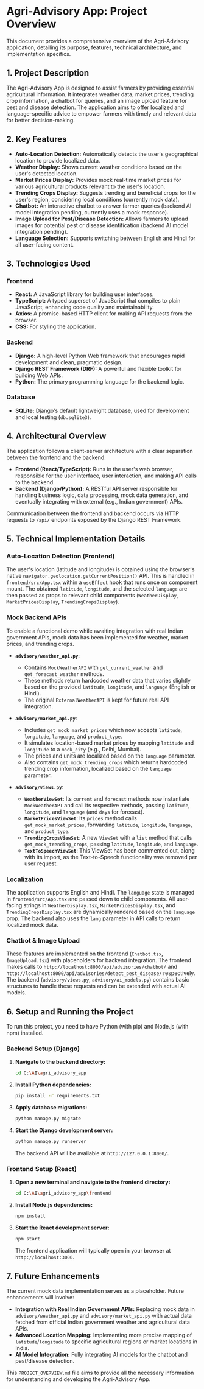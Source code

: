 # Agri-Advisory App: Project Overview

This document provides a comprehensive overview of the Agri-Advisory application, detailing its purpose, features, technical architecture, and implementation specifics.

## 1. Project Description

The Agri-Advisory App is designed to assist farmers by providing essential agricultural information. It integrates weather data, market prices, trending crop information, a chatbot for queries, and an image upload feature for pest and disease detection. The application aims to offer localized and language-specific advice to empower farmers with timely and relevant data for better decision-making.

## 2. Key Features

*   **Auto-Location Detection:** Automatically detects the user's geographical location to provide localized data.
*   **Weather Display:** Shows current weather conditions based on the user's detected location.
*   **Market Prices Display:** Provides mock real-time market prices for various agricultural products relevant to the user's location.
*   **Trending Crops Display:** Suggests trending and beneficial crops for the user's region, considering local conditions (currently mock data).
*   **Chatbot:** An interactive chatbot to answer farmer queries (backend AI model integration pending, currently uses a mock response).
*   **Image Upload for Pest/Disease Detection:** Allows farmers to upload images for potential pest or disease identification (backend AI model integration pending).
*   **Language Selection:** Supports switching between English and Hindi for all user-facing content.

## 3. Technologies Used

### Frontend
*   **React:** A JavaScript library for building user interfaces.
*   **TypeScript:** A typed superset of JavaScript that compiles to plain JavaScript, enhancing code quality and maintainability.
*   **Axios:** A promise-based HTTP client for making API requests from the browser.
*   **CSS:** For styling the application.

### Backend
*   **Django:** A high-level Python Web framework that encourages rapid development and clean, pragmatic design.
*   **Django REST Framework (DRF):** A powerful and flexible toolkit for building Web APIs.
*   **Python:** The primary programming language for the backend logic.

### Database
*   **SQLite:** Django's default lightweight database, used for development and local testing (`db.sqlite3`).

## 4. Architectural Overview

The application follows a client-server architecture with a clear separation between the frontend and the backend:

*   **Frontend (React/TypeScript):** Runs in the user's web browser, responsible for the user interface, user interaction, and making API calls to the backend.
*   **Backend (Django/Python):** A RESTful API server responsible for handling business logic, data processing, mock data generation, and eventually integrating with external (e.g., Indian government) APIs.

Communication between the frontend and backend occurs via HTTP requests to `/api/` endpoints exposed by the Django REST Framework.

## 5. Technical Implementation Details

### Auto-Location Detection (Frontend)
The user's location (latitude and longitude) is obtained using the browser's native `navigator.geolocation.getCurrentPosition()` API. This is handled in `frontend/src/App.tsx` within a `useEffect` hook that runs once on component mount. The obtained `latitude`, `longitude`, and the selected `language` are then passed as props to relevant child components (`WeatherDisplay`, `MarketPricesDisplay`, `TrendingCropsDisplay`).

### Mock Backend APIs
To enable a functional demo while awaiting integration with real Indian government APIs, mock data has been implemented for weather, market prices, and trending crops.

*   **`advisory/weather_api.py`**:
    *   Contains `MockWeatherAPI` with `get_current_weather` and `get_forecast_weather` methods.
    *   These methods return hardcoded weather data that varies slightly based on the provided `latitude`, `longitude`, and `language` (English or Hindi).
    *   The original `ExternalWeatherAPI` is kept for future real API integration.

*   **`advisory/market_api.py`**:
    *   Includes `get_mock_market_prices` which now accepts `latitude`, `longitude`, `language`, and `product_type`.
    *   It simulates location-based market prices by mapping `latitude` and `longitude` to a `mock_city` (e.g., Delhi, Mumbai).
    *   The prices and units are localized based on the `language` parameter.
    *   Also contains `get_mock_trending_crops` which returns hardcoded trending crop information, localized based on the `language` parameter.

*   **`advisory/views.py`**:
    *   **`WeatherViewSet`**: Its `current` and `forecast` methods now instantiate `MockWeatherAPI` and call its respective methods, passing `latitude`, `longitude`, and `language` (and `days` for forecast).
    *   **`MarketPricesViewSet`**: Its `prices` method calls `get_mock_market_prices`, forwarding `latitude`, `longitude`, `language`, and `product_type`.
    *   **`TrendingCropsViewSet`**: A new `ViewSet` with a `list` method that calls `get_mock_trending_crops`, passing `latitude`, `longitude`, and `language`.
    *   **`TextToSpeechViewSet`**: This ViewSet has been commented out, along with its import, as the Text-to-Speech functionality was removed per user request.

### Localization
The application supports English and Hindi. The `language` state is managed in `frontend/src/App.tsx` and passed down to child components. All user-facing strings in `WeatherDisplay.tsx`, `MarketPricesDisplay.tsx`, and `TrendingCropsDisplay.tsx` are dynamically rendered based on the `language` prop. The backend also uses the `lang` parameter in API calls to return localized mock data.

### Chatbot & Image Upload
These features are implemented on the frontend (`Chatbot.tsx`, `ImageUpload.tsx`) with placeholders for backend integration. The frontend makes calls to `http://localhost:8000/api/advisories/chatbot/` and `http://localhost:8000/api/advisories/detect_pest_disease/` respectively. The backend (`advisory/views.py`, `advisory/ai_models.py`) contains basic structures to handle these requests and can be extended with actual AI models.

## 6. Setup and Running the Project

To run this project, you need to have Python (with pip) and Node.js (with npm) installed.

### Backend Setup (Django)

1.  **Navigate to the backend directory:**
    ```bash
    cd C:\AI\agri_advisory_app
    ```
2.  **Install Python dependencies:**
    ```bash
    pip install -r requirements.txt
    ```
3.  **Apply database migrations:**
    ```bash
    python manage.py migrate
    ```
4.  **Start the Django development server:**
    ```bash
    python manage.py runserver
    ```
    The backend API will be available at `http://127.0.0.1:8000/`.

### Frontend Setup (React)

1.  **Open a new terminal and navigate to the frontend directory:**
    ```bash
    cd C:\AI\agri_advisory_app\frontend
    ```
2.  **Install Node.js dependencies:**
    ```bash
    npm install
    ```
3.  **Start the React development server:**
    ```bash
    npm start
    ```
    The frontend application will typically open in your browser at `http://localhost:3000`.

## 7. Future Enhancements

The current mock data implementation serves as a placeholder. Future enhancements will involve:

*   **Integration with Real Indian Government APIs:** Replacing mock data in `advisory/weather_api.py` and `advisory/market_api.py` with actual data fetched from official Indian government weather and agricultural data APIs.
*   **Advanced Location Mapping:** Implementing more precise mapping of `latitude`/`longitude` to specific agricultural regions or market locations in India.
*   **AI Model Integration:** Fully integrating AI models for the chatbot and pest/disease detection.

This `PROJECT_OVERVIEW.md` file aims to provide all the necessary information for understanding and developing the Agri-Advisory App.
